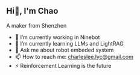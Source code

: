 ## Hi👋, I'm Chao

A maker from Shenzhen

- 🔭 I’m currently working in Ninebot
- 🌱 I’m currently learning LLMs and LightRAG
- 💬 Ask me about robot embeded system
- 📫 How to reach me: charleslee.lyc@gmail.com
- ⚡ Reinforcement Learning is the future
